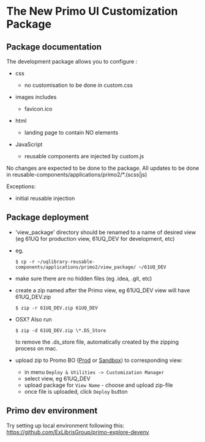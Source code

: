 # The New Primo UI Customization Package

## Package documentation

The development package allows you to configure :

- css
  - no customisation to be done in custom.css
  
- images includes
  - favicon.ico 
  
- html
  - landing page to contain NO elements

- JavaScript
  - reusable components are injected by custom.js

No changes are expected to be done to the package. All updates to be done in reusable-components/applications/primo2/*.(scss|js)

Exceptions:
- initial reusable injection

## Package deployment

- 'view_package' directory should be renamed to a name of desired view (eg 61UQ for production view, 61UQ_DEV for development, etc) 
- eg.

  `$ cp -r ~/uqlibrary-reusable-components/applications/primo2/view_package/ ~/61UQ_DEV`
- make sure there are no hidden files (eg .idea, .git, etc)
- create a zip named after the Primo view, eg 61UQ_DEV view will have 61UQ_DEV.zip

  `$ zip -r 61UQ_DEV.zip 61UQ_DEV`

- OSX? Also run

  `$ zip -d 61UQ_DEV.zip \*.DS_Store`

  to remove the .ds_store file, automatically created by the zipping process on mac.
- upload zip to Promo BO ([Prod](https://primo-direct-apac.hosted.exlibrisgroup.com:1443/primo_publishing/admin/acegilogin.jsp) or [Sandbox](https://uq-edu-primo-sb.hosted.exlibrisgroup.com:1443/primo_publishing/admin/acegilogin.jsp)) to corresponding view:
  - in menu `Deploy & Utilities -> Customization Manager`  
  - select view, eg 61UQ_DEV
  - upload package for `View Name` - choose and upload zip-file
  - once file is uploaded, click `Deploy` button

## Primo dev environment

Try setting up local environment following this: https://github.com/ExLibrisGroup/primo-explore-devenv














